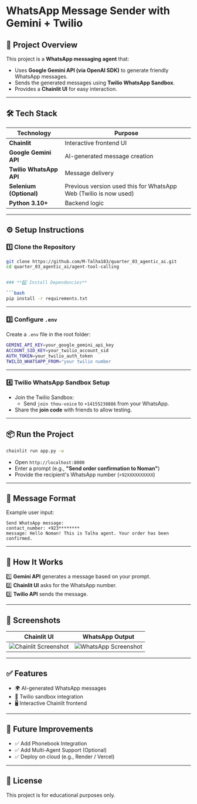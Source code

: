 
# **WhatsApp Message Sender with Gemini + Twilio**

## 🚀 **Project Overview**

This project is a **WhatsApp messaging agent** that:

- Uses **Google Gemini API (via OpenAI SDK)** to generate friendly WhatsApp messages.
- Sends the generated messages using **Twilio WhatsApp Sandbox**.
- Provides a **Chainlit UI** for easy interaction.

---

## **🛠️ Tech Stack**

| Technology | Purpose |
|------------|---------|
| **Chainlit** | Interactive frontend UI |
| **Google Gemini API** | AI-generated message creation |
| **Twilio WhatsApp API** | Message delivery |
| **Selenium (Optional)** | Previous version used this for WhatsApp Web (Twilio is now used) |
| **Python 3.10+** | Backend logic |

---

## **⚙️ Setup Instructions**

### **1️⃣ Clone the Repository**

```bash
git clone https://github.com/M-Talha183/quarter_03_agentic_ai.git
cd quarter_03_agentic_ai/agent-tool-calling


### **2️⃣ Install Dependencies**

```bash
pip install -r requirements.txt
```

---

### **3️⃣ Configure `.env`**

Create a `.env` file in the root folder:

```bash
GEMINI_API_KEY=your_google_gemini_api_key
ACCOUNT_SID_KEY=your_twilio_account_sid
AUTH_TOKEN=your_twilio_auth_token
TWILIO_WHATSAPP_FROM="your twilio number 
```

---

### **4️⃣ Twilio WhatsApp Sandbox Setup**

- Join the Twilio Sandbox:
    - Send `join thou-voice` to `+14155238886` from your WhatsApp.
- Share the **join code** with friends to allow testing.

---

## **📦 Run the Project**

```bash
chainlit run app.py -w
```

- Open `http://localhost:8000`
- Enter a prompt (e.g., **"Send order confirmation to Noman"**)
- Provide the recipient's WhatsApp number (`+92XXXXXXXXXX`)

---

## **📨 Message Format**

Example user input:

```
Send WhatsApp message:
contact_number: +923********
message: Hello Noman! This is Talha agent. Your order has been confirmed.
```

---

## **🧠 How It Works**

1️⃣ **Gemini API** generates a message based on your prompt.  
2️⃣ **Chainlit UI** asks for the WhatsApp number.  
3️⃣ **Twilio API** sends the message.

---

## **📸 Screenshots**

| Chainlit UI | WhatsApp Output |
|-------------|-----------------|
| ![Chainlit Screenshot](path/to/screenshot1.png) | ![WhatsApp Screenshot](path/to/screenshot2.png) |

---

## **✅ Features**

- 🌍 AI-generated WhatsApp messages
- 🔗 Twilio sandbox integration
- 🖥️ Interactive Chainlit frontend

---

## **🔧 Future Improvements**

- ✅ Add Phonebook Integration  
- ✅ Add Multi-Agent Support (Optional)  
- ✅ Deploy on cloud (e.g., Render / Vercel)

---

## **📄 License**

This project is for educational purposes only.
